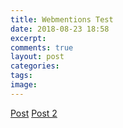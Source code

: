 ```yaml
---
title: Webmentions Test
date: 2018-08-23 18:58
excerpt:
comments: true
layout: post    
categories: 
tags:
image:
---
```


[Post](https://webmention.rocks/test/1)
[Post 2](https://webmention.rocks/test/2)

